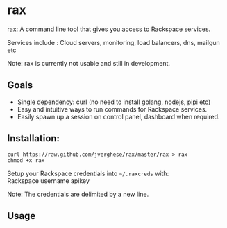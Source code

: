 rax
===

rax: A command line tool that gives you access to Rackspace services.

Services include : Cloud servers, monitoring, load balancers, dns, mailgun etc

Note: rax is currently not usable and still in development.

## Goals

* Single dependency: curl (no need to install golang, nodejs, pipi etc)
* Easy and intuitive ways to run commands for Rackspace services.
* Easily spawn up a session on control panel, dashboard when required.

## Installation:

```shell
curl https://raw.github.com/jverghese/rax/master/rax > rax
chmod +x rax
```

Setup your Rackspace credentials into ``~/.raxcreds`` with:  
Rackspace username
apikey

Note: The credentials are delimited by a new line.

## Usage

